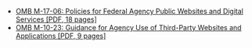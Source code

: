 - [OMB M-17-06: Policies for Federal Agency Public Websites and Digital Services [PDF, 18 pages]](https://www.whitehouse.gov/sites/whitehouse.gov/files/omb/memoranda/2017/m-17-06.pdf)
- [OMB M-10-23: Guidance for Agency Use of Third-Party Websites and Applications [PDF, 9 pages]](https://obamawhitehouse.archives.gov/sites/default/files/omb/assets/memoranda_2010/m10-23.pdf)
